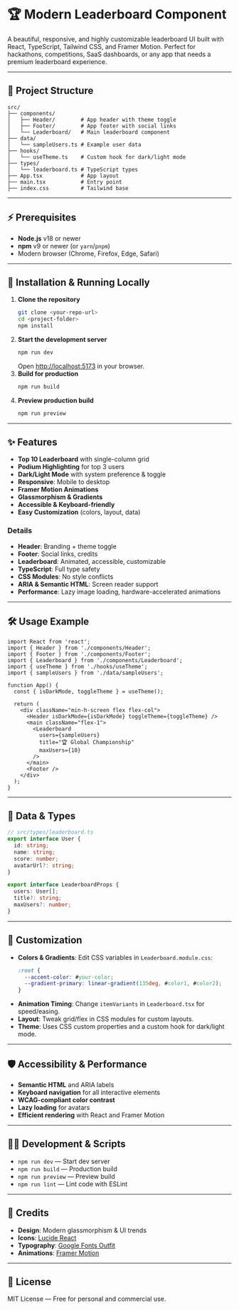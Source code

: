 # 🏆 Modern Leaderboard Component

A beautiful, responsive, and highly customizable leaderboard UI built with React, TypeScript, Tailwind CSS, and Framer Motion. Perfect for hackathons, competitions, SaaS dashboards, or any app that needs a premium leaderboard experience.

---

## 📁 Project Structure

```
src/
├── components/
│   ├── Header/        # App header with theme toggle
│   ├── Footer/        # App footer with social links
│   └── Leaderboard/   # Main leaderboard component
├── data/
│   └── sampleUsers.ts # Example user data
├── hooks/
│   └── useTheme.ts    # Custom hook for dark/light mode
├── types/
│   └── leaderboard.ts # TypeScript types
├── App.tsx            # App layout
├── main.tsx           # Entry point
├── index.css          # Tailwind base
```

---

## ⚡ Prerequisites

- **Node.js** v18 or newer
- **npm** v9 or newer (or `yarn`/`pnpm`)
- Modern browser (Chrome, Firefox, Edge, Safari)

---

## 🚀 Installation & Running Locally

1. **Clone the repository**
   ```bash
   git clone <your-repo-url>
   cd <project-folder>
   npm install
   ```
2. **Start the development server**
   ```bash
   npm run dev
   ```
   Open [http://localhost:5173](http://localhost:5173) in your browser.
3. **Build for production**
   ```bash
   npm run build
   ```
4. **Preview production build**
   ```bash
   npm run preview
   ```

---

## ✨ Features

- **Top 10 Leaderboard** with single-column grid
- **Podium Highlighting** for top 3 users
- **Dark/Light Mode** with system preference & toggle
- **Responsive**: Mobile to desktop
- **Framer Motion Animations**
- **Glassmorphism & Gradients**
- **Accessible & Keyboard-friendly**
- **Easy Customization** (colors, layout, data)

### Details
- **Header**: Branding + theme toggle
- **Footer**: Social links, credits
- **Leaderboard**: Animated, accessible, customizable
- **TypeScript**: Full type safety
- **CSS Modules**: No style conflicts
- **ARIA & Semantic HTML**: Screen reader support
- **Performance**: Lazy image loading, hardware-accelerated animations

---

## 🛠 Usage Example

```tsx
import React from 'react';
import { Header } from './components/Header';
import { Footer } from './components/Footer';
import { Leaderboard } from './components/Leaderboard';
import { useTheme } from './hooks/useTheme';
import { sampleUsers } from './data/sampleUsers';

function App() {
  const { isDarkMode, toggleTheme } = useTheme();

  return (
    <div className="min-h-screen flex flex-col">
      <Header isDarkMode={isDarkMode} toggleTheme={toggleTheme} />
      <main className="flex-1">
        <Leaderboard 
          users={sampleUsers}
          title="🏆 Global Championship"
          maxUsers={10}
        />
      </main>
      <Footer />
    </div>
  );
}
```

---

## 🧩 Data & Types

```typescript
// src/types/leaderboard.ts
export interface User {
  id: string;
  name: string;
  score: number;
  avatarUrl?: string;
}

export interface LeaderboardProps {
  users: User[];
  title?: string;
  maxUsers?: number;
}
```

---

## 🎨 Customization

- **Colors & Gradients**: Edit CSS variables in `Leaderboard.module.css`:
  ```css
  :root {
    --accent-color: #your-color;
    --gradient-primary: linear-gradient(135deg, #color1, #color2);
  }
  ```
- **Animation Timing**: Change `itemVariants` in `Leaderboard.tsx` for speed/easing.
- **Layout**: Tweak grid/flex in CSS modules for custom layouts.
- **Theme**: Uses CSS custom properties and a custom hook for dark/light mode.

---

## 🛡️ Accessibility & Performance

- **Semantic HTML** and ARIA labels
- **Keyboard navigation** for all interactive elements
- **WCAG-compliant color contrast**
- **Lazy loading** for avatars
- **Efficient rendering** with React and Framer Motion

---

## 🧑‍💻 Development & Scripts

- `npm run dev` — Start dev server
- `npm run build` — Production build
- `npm run preview` — Preview build
- `npm run lint` — Lint code with ESLint

---

## 🙏 Credits

- **Design**: Modern glassmorphism & UI trends
- **Icons**: [Lucide React](https://lucide.dev/)
- **Typography**: [Google Fonts Outfit](https://fonts.google.com/specimen/Outfit)
- **Animations**: [Framer Motion](https://www.framer.com/motion/)

---

## 📄 License

MIT License — Free for personal and commercial use. 